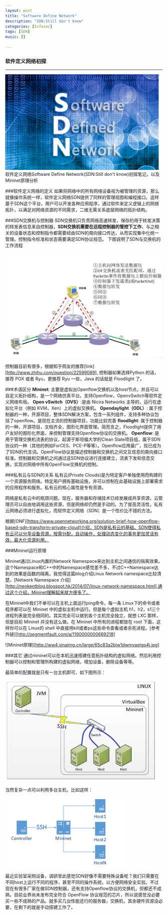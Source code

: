 ```yaml
---
layout: post
title: "Software Define Network"
description: "SDN:Still don't know"
categories: [Infosec]
tags: [SDN]
music: []

---
```


### 软件定义网络初探


---

![image](/assets/images/2015-05-14SDN1.png)
软件定义网络Software Define Network(SDN:Still don't know)初探笔记，以及Mininet原理分析
<!-- more -->

###软件定义网络的定义
如果将网络中的所有网络设备视为被管理的资源，那么就像操作系统一样，软件定义网络SDN提供了同样的管理视图和编程接口。这样基于SDN这个平台，用户可以开发各种应用程序，通过软件来定义逻辑上的网络拓扑，以满足对网络资源的不同需求，二维无需关系底层网络的拓扑结构。

###SDN交换机与控制器
SDN交换机只负责网络高速转发，保存的用于转发决策的转发表信息来自控制器，**SDN交换机需要在远程控制器的管控下工作**，与之相关的设备状态和控制指令都需要经由SDN的南向接口传达，从而实现集中化统一管理。控制指令标准和状态需要满足SDN协议规范。
下图说明了SDN与交换机的工作流程

![image](/assets/images/2015-05-14SDN2.png)

控制器目前有很多，根据知乎网友的推荐[link][http://www.zhihu.com/question/22599089], 控制器如果选择Python 的话，推荐 POX 或者 Ryu，更推荐 Ryu 一些，Java 的话就是 Floodlight 了。


###术语区分
**Mininet**: 主要是虚拟出Openflow交换机以及host节点，并且可以自定义拓扑结构，是一个网络仿真平台。支持Openflow，OpenvSwitch等软件定义网络布局。
**Open vSwitch（OVS）**:是由 Nicira Networks 主导的，运行在虚拟化平台（例如 KVM，Xen）上的虚拟交换机。
**Opendaylight（ODL）**: 属于控制器的一种，开源项目，整体SDN解决方案，包含一系列组件，支持多种协议包括了openflow。是现在主流的控制器项目，功能比较完善
**floodlight**: 属于控制器的一种，开源项目，文档齐全，图形化界面管理。简而言之，Floodlight提供了用户友好的图形化界面，来控制管理支持Openflow协议的交换机。
**Openflow**: 是用于管理交换机流表的协议，起源于斯坦福大学的Clean Slate项目组，属于SDN协议的一种（其他的例如ForCES、PCE-P等等）。Openflow应用最广，现已成为了SDN的代言词。OpenFlow协议是描述控制器和交换机之间交互信息的南向接口标准。控制器和交换机之间通过这SDN协议进行连接建立，流表下发和信息交换，实现对网络中所有OpenFlow交换机的控制。

###私有云与SDN的关系
私有云(Private Clouds)是为特定客户单独使用而构建的一个资源服务网络。特定用户拥有基础设施，并可以控制在此基础设施上部署需求的应用程序和服务。私有云的核心属性是专有资源。

网络是私有云中的瓶颈问题。现在，服务器和存储技术已经发展成共享资源，云管理员可以自由地调用这些资源，但是网络却仍然是手动的。为了提高灵活性，私有云网络必须进行虚拟化，而软件定义网络（SDN）是一个性价比不错的方法。

根据[ONF][https://www.opennetworking.org/solution-brief-how-openflow-based-sdn-transform-private-cloud]介绍，SDN是私有云的基础。SDN使得私有云可以分享设备资源，按需分配，自动操作，处理动态变化的事务更加灵活有效，最大化资源利用。


###Mininet运行原理

Mininet通过Linux内置的Network Namespace来达到主机之间通信的隔离效果。这个Namespace和C++中的Namespace感觉差不多，不过C++Namespace达到的效果是函数的隔离。我觉得这篇blog介绍Linux Network namespace比较清楚，[Network Namespace 介绍][http://neokentblog.blogspot.hk/2014/07/linux-network-namespace.html],通过这个介绍，Mininet理解起来就方便多了。

在Mininet中我们不单可以在主机上面运行ping命令，每一条 Linux下的命令或者程序都可以在 Mininet 中的虚拟主机中运行。但是每个虚拟主机 h1，h2，s1三个进程列表是完全相同的。其实完全可以做到各个主机完全独立，就想 LXC 那样，但是目前 Mininet 并没有这么做。在 Mininet 中所有的进程都放在 root 下面，这样你可以在 Linux的 shell 中直接用kill或者ps这些命令查看或者杀死进程。[参考外链][http://segmentfault.com/a/1190000000669218]

![Mininet原理][http://ww4.sinaimg.cn/large/65c83a2bjw1dwmvastgo4j.jpg]

###其它
通过mininet可以在本机迅速搭建任意拓扑结构的虚拟网络。然后利用控制器可以控制和管理所构建的虚拟网络，增加设备，删除设备等等。

最简单的配置就是只有一台主机即可，如下图所示：

![image](/assets/images/2015-05-14SDN3.png)

当然复杂一点可以利用多台主机，比如这样：

![image](/assets/images/2015-05-14SDN4.png)

最近实验室采购设备，调研至此感觉SDN好像不需要特殊设备呢？我们只需要在不同host上运行不同的程序，甚至不同的操作系统，以方便网络安全实验。不过现在有很多厂家在做SDN控制器，还有支持Openflow协议的交换机，但都还不成熟。目前业界尚未发布完全符合 OpenFlow 协议规范的芯片，所以说感觉没必要买一些不成熟的产品。就多买几台性能还行的服务器，交换机，其余硬件资源没必要，在剩下的就是手动搭建工作了。

  [1]: http://www.zhihu.com/question/22599089
  [2]: https://www.opennetworking.org/solution-brief-how-openflow-based-sdn-transform-private-cloud
  [3]: http://neokentblog.blogspot.hk/2014/07/linux-network-namespace.html
  [4]: http://segmentfault.com/a/1190000000669218
  [5]: http://ww4.sinaimg.cn/large/65c83a2bjw1dwmvastgo4j.jpg